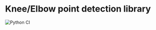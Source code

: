 # Knee/Elbow point detection library

![Python CI](https://github.com/mariolpantunes/knee/workflows/Python%20CI/badge.svg)